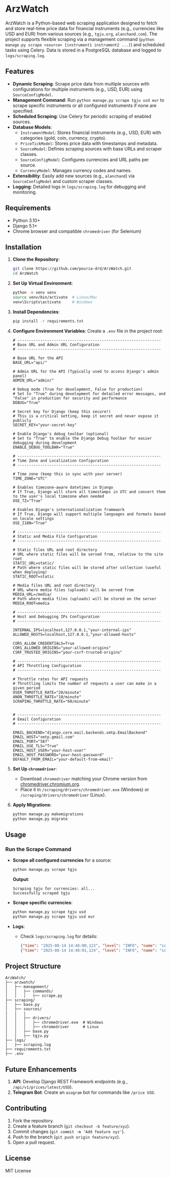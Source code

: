 # ArzWatch

ArzWatch is a Python-based web scraping application designed to fetch and store real-time price data for financial instruments (e.g., currencies like USD and EUR) from various sources (e.g., `tgju.org`, `alanchand.com`). The project supports flexible scraping via a management command (`python manage.py scrape <source> [instrument1 instrument2 ...]`) and scheduled tasks using Celery. Data is stored in a PostgreSQL database and logged to `logs/scraping.log`.

## Features

-   **Dynamic Scraping**: Scrape price data from multiple sources with configurations for multiple instruments (e.g., USD, EUR) using `SourceConfigModel`.
-   **Management Command**: Run `python manage.py scrape tgju usd eur` to scrape specific instruments or all configured instruments if none are specified.
-   **Scheduled Scraping**: Use Celery for periodic scraping of enabled sources.
-   **Database Models**:
    -   `InstrumentModel`: Stores financial instruments (e.g., USD, EUR) with categories (gold, coin, currency, crypto).
    -   `PriceTickModel`: Stores price data with timestamps and metadata.
    -   `SourceModel`: Defines scraping sources with base URLs and scraper classes.
    -   `SourceConfigModel`: Configures currencies and URL paths per source.
    -   `CurrencyModel`: Manages currency codes and names.
-   **Extensibility**: Easily add new sources (e.g., `alanchand`) via `SourceConfigModel` and custom scraper classes.
-   **Logging**: Detailed logs in `logs/scraping.log` for debugging and monitoring.

## Requirements

-   Python 3.10+
-   Django 5.1+
-   Chrome browser and compatible `chromedriver` (for Selenium)

## Installation

1. **Clone the Repository**:

    ```bash
    git clone https://github.com/pouria-drd/ArzWatch.git
    cd ArzWatch
    ```

2. **Set Up Virtual Environment**:

    ```bash
    python -m venv venv
    source venv/bin/activate  # Linux/Mac
    venv\Scripts\activate     # Windows
    ```

3. **Install Dependencies**:

    ```bash
    pip install -r requirements.txt
    ```

4. **Configure Environment Variables**:
   Create a `.env` file in the project root:

    ```env
    # ---------------------------------------------------------------
    # Base URL and Admin URL Configuration
    # ---------------------------------------------------------------

    # Base URL for the API
    BASE_URL="api/"

    # Admin URL for the API (Typically used to access Django's admin panel)
    ADMIN_URL="admin/"

    # Debug mode (True for development, False for production)
    # Set to "True" during development for detailed error messages, and "False" in production for security and performance
    DEBUG="True"

    # Secret key for Django (keep this secure!)
    # This is a critical setting, keep it secret and never expose it publicly
    SECRET_KEY="your-secret-key"

    # Enable Django's debug toolbar (optional)
    # Set to "True" to enable the Django Debug Toolbar for easier debugging during development
    ENABLE_DEBUG_TOOLBAR="True"

    # ---------------------------------------------------------------
    # Time Zone and Localization Configuration
    # ---------------------------------------------------------------

    # Time zone (keep this in sync with your server)
    TIME_ZONE="UTC"

    # Enables timezone-aware datetimes in Django
    # If True, Django will store all timestamps in UTC and convert them to the user's local timezone when needed
    USE_TZ="True"

    # Enables Django's internationalization framework
    # If True, Django will support multiple languages and formats based on locale settings
    USE_I18N="True"

    # ---------------------------------------------------------------
    # Static and Media File Configuration
    # ---------------------------------------------------------------

    # Static files URL and root directory
    # URL where static files will be served from, relative to the site root
    STATIC_URL=static/
    # Path where static files will be stored after collection (useful when deploying)
    STATIC_ROOT=static

    # Media files URL and root directory
    # URL where media files (uploads) will be served from
    MEDIA_URL=/media/
    # Path where media files (uploads) will be stored on the server
    MEDIA_ROOT=media

    # ---------------------------------------------------------------
    # Host and Debugging IPs Configuration
    # ---------------------------------------------------------------

    INTERNAL_IPS=localhost,127.0.0.1,"your-internal-ips"
    ALLOWED_HOSTS=localhost,127.0.0.1,"your-allowed-hosts"

    CORS_ALLOW_CREDENTIALS=True
    CORS_ALLOWED_ORIGINS="your-allowed-origins"
    CSRF_TRUSTED_ORIGINS="your-csrf-trusted-origins"

    # ---------------------------------------------------------------
    # API Throttling Configuration
    # ---------------------------------------------------------------

    # Throttle rates for API requests
    # Throttling limits the number of requests a user can make in a given period
    USER_THROTTLE_RATE="20/minute"
    ANON_THROTTLE_RATE="10/minute"
    SCRAPING_THROTTLE_RATE="60/minute"


    # ---------------------------------------------------------------
    # Email Configuration
    # ---------------------------------------------------------------

    EMAIL_BACKEND="django.core.mail.backends.smtp.EmailBackend"
    EMAIL_HOST="smtp.gmail.com"
    EMAIL_PORT="587"
    EMAIL_USE_TLS="True"
    EMAIL_HOST_USER="your-host-user"
    EMAIL_HOST_PASSWORD="your-host-password"
    DEFAULT_FROM_EMAIL="your-default-from-email"
    ```

5. **Set Up `chromedriver`**:

    - Download `chromedriver` matching your Chrome version from [chromedriver.chromium.org](https://chromedriver.chromium.org/).
    - Place it in `/scraping/drivers/chromedriver.exe` (Windows) or `/scraping/drivers/chromedriver` (Linux).

6. **Apply Migrations**:

    ```bash
    python manage.py makemigrations
    python manage.py migrate
    ```

## Usage

### Run the Scrape Command

-   **Scrape all configured currencies** for a source:

    ```bash
    python manage.py scrape tgju
    ```

    **Output**:

    ```
    Scraping tgju for currencies: all...
    Successfully scraped tgju
    ```

-   **Scrape specific currencies**:

    ```bash
    python manage.py scrape tgju usd
    python manage.py scrape tgju usd eur
    ```

-   **Logs**:
    -   Check `logs/scraping.log` for details:
        ```json
        {"time": "2025-08-14 14:48:00,123", "level": "INFO", "name": "scraping.sources.tgju", "message": "Fetching data for USD from https://www.tgju.org/profile/price_dollar_rl"}
        {"time": "2025-08-14 14:48:01,124", "level": "INFO", "name": "scraping.sources.tgju", "message": "Saved price tick for USD from tgju"}
        ```

## Project Structure

```
ArzWatch/
├── arzwatch/
│   ├── management/
│   │   ├── commands/
│   │   │   ├── scrape.py
├── scraping/
│   ├── base.py
│   ├── sources/
|   |   |
│   │   ├── drivers/
│   │   │   ├── chromedriver.exe  # Windows
│   │   │   ├── chromedriver      # Linux
│   │   ├── base.py
│   │   ├── tgju.py
├── logs/
│   ├── scraping.log
├── requirements.txt
├── .env
```

## Future Enhancements

1. **API**: Develop Django REST Framework endpoints (e.g., `/api/v1/prices/latest/USD`).
2. **Telegram Bot**: Create an `aiogram` bot for commands like `/price USD`.

## Contributing

1. Fork the repository.
2. Create a feature branch (`git checkout -b feature/xyz`).
3. Commit changes (`git commit -m 'Add feature xyz'`).
4. Push to the branch (`git push origin feature/xyz`).
5. Open a pull request.

## License

MIT License
